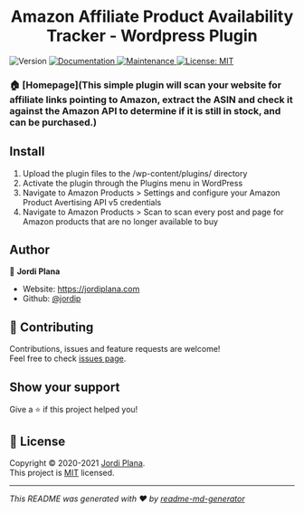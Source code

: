 <h1 align="center">Amazon Affiliate Product Availability Tracker - Wordpress Plugin</h1>
<p>
  <img alt="Version" src="https://img.shields.io/badge/version-1.4.4-blue.svg?cacheSeconds=2592000" />
  <a href="https://github.com/jordip/product-availability-checker#readme" target="_blank">
    <img alt="Documentation" src="https://img.shields.io/badge/documentation-yes-brightgreen.svg" />
  </a>
  <a href="https://github.com/jordip/product-availability-checker/graph/commit-activity" target="_blank">
    <img alt="Maintenance" src="https://img.shields.io/badge/Maintained%3F-yes-green.svg" />
  </a>
  <a href="https://github.com/jordip/product-availability-checker/blob/master/LICENSE" target="_blank">
    <img alt="License: MIT" src="https://img.shields.io/github/license/jordip/product-availability-checker" />
  </a>
</p>

>      

### 🏠 [Homepage](This simple plugin will scan your website for affiliate links pointing to Amazon, extract the ASIN and check it against the Amazon API to determine if it is still in stock, and can be purchased.)

## Install

1. Upload the plugin files to the /wp-content/plugins/ directory
2. Activate the plugin through the Plugins menu in WordPress
3. Navigate to Amazon Products > Settings and configure your Amazon Product Avertising API v5 credentials
4. Navigate to Amazon Products > Scan to scan every post and page for Amazon products that are no longer available to buy

## Author

👤 **Jordi Plana**

* Website: https://jordiplana.com
* Github: [@jordip](https://github.com/jordip)

## 🤝 Contributing

Contributions, issues and feature requests are welcome!<br />Feel free to check [issues page](hhttps://wordpress.org/support/plugin/product-availability-checker/).

## Show your support

Give a ⭐️ if this project helped you!

## 📝 License

Copyright © 2020-2021 [Jordi Plana](https://github.com/jordip).<br />
This project is [MIT](https://github.com/jordip/product-availability-checker/blob/master/LICENSE) licensed.

***
_This README was generated with ❤️ by [readme-md-generator](https://github.com/kefranabg/readme-md-generator)_